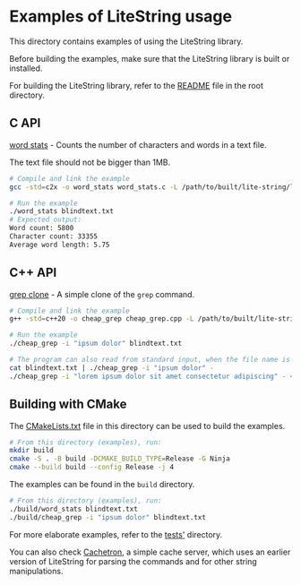 # Examples of LiteString usage

This directory contains examples of using the LiteString library.

Before building the examples, make sure that the LiteString library is built or installed.

For building the LiteString library, refer to the
[README](../README.md#building-the-library) file in the root directory.

## C API

[word stats](./word_stats.c) - Counts the number of characters and words in a text file.

The text file should not be bigger than 1MB.

```bash
# Compile and link the example
gcc -std=c2x -o word_stats word_stats.c -L /path/to/built/lite-string/library -llite-string

# Run the example
./word_stats blindtext.txt
# Expected output:
Word count: 5800
Character count: 33355
Average word length: 5.75
```

## C++ API

[grep clone](./cheap_grep.cpp) - A simple clone of the `grep` command.

```bash
# Compile and link the example
g++ -std=c++20 -o cheap_grep cheap_grep.cpp -L /path/to/built/lite-string/library -llite-string

# Run the example
./cheap_grep -i "ipsum dolor" blindtext.txt

# The program can also read from standard input, when the file name is replaced with a hyphen
cat blindtext.txt | ./cheap_grep -i "ipsum dolor" -
./cheap_grep -i "lorem ipsum dolor sit amet consectetur adipiscing" - < blindtext.txt
```

## Building with CMake

The [CMakeLists.txt](./CMakeLists.txt) file in this directory can be used to build the examples.

```bash
# From this directory (examples), run:
mkdir build
cmake -S . -B build -DCMAKE_BUILD_TYPE=Release -G Ninja
cmake --build build --config Release -j 4
```

The examples can be found in the `build` directory.

```bash
# From this directory (examples), run:
./build/word_stats blindtext.txt
./build/cheap_grep -i "ipsum dolor" blindtext.txt
```

For more elaborate examples, refer to the [tests'](../tests) directory.

You can also check [Cachetron](https://github.com/dr8co/Cachetron), a simple cache server,
which uses an earlier version of LiteString for parsing the commands
and for other string manipulations.
